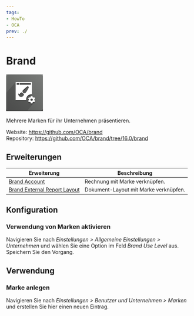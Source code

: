 ```yaml
---
tags:
- HowTo
- OCA
prev: ./
---
```

# Brand
![](assets/icons_odoo_brand.png)

Mehrere Marken für ihr Unternehmen präsentieren.

Website: <https://github.com/OCA/brand>\
Repository: <https://github.com/OCA/brand/tree/16.0/brand>

## Erweiterungen

| Erweiterung                                                           | Beschreibung                   |
| --------------------------------------------------------------------- | ------------------------------ |
| [Brand Account](Brand%20Account.md)                                   | Rechnung mit Marke verknüpfen. |
| [Brand External Report Layout](Brand%20External%20Report%20Layout.md) | Dokument-Layout mit Marke verknüpfen.                               |

## Konfiguration

### Verwendung von Marken aktivieren

Navigieren Sie nach *Einstellungen > Allgemeine Einstellungen > Unternehmen* und wählen Sie eine Option im Feld *Brand Use Level* aus. Speichern Sie den Vorgang.

## Verwendung

### Marke anlegen

Navigieren Sie nach *Einstellungen > Benutzer und Unternehmen > Marken* und erstellen Sie hier einen neuen Eintrag.